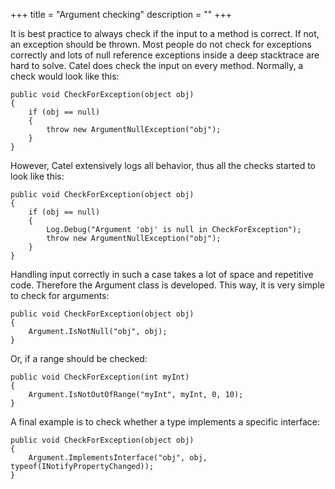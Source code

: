 +++
title = "Argument checking" 
description = ""
+++

It is best practice to always check if the input to a method is correct. If not, an exception should be thrown. Most people do not check for exceptions correctly and lots of null reference exceptions inside a deep stacktrace are hard to solve.
Catel does check the input on every method. Normally, a check would look like this:

```
public void CheckForException(object obj)
{
    if (obj == null)
    {
        throw new ArgumentNullException("obj");
    }
}
```

However, Catel extensively logs all behavior, thus all the checks started to look like this:

```
public void CheckForException(object obj)
{
    if (obj == null)
    {
        Log.Debug("Argument 'obj' is null in CheckForException");
        throw new ArgumentNullException("obj");
    }
}
```

Handling input correctly in such a case takes a lot of space and repetitive code. Therefore the Argument class is developed. This way, it is very simple to check for arguments:

```
public void CheckForException(object obj)
{
    Argument.IsNotNull("obj", obj);
}
```

Or, if a range should be checked:

```
public void CheckForException(int myInt)
{
    Argument.IsNotOutOfRange("myInt", myInt, 0, 10);
}
```

A final example is to check whether a type implements a specific interface:

```
public void CheckForException(object obj)
{
    Argument.ImplementsInterface("obj", obj, typeof(INotifyPropertyChanged));
}
```

